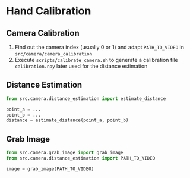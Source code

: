 # Hand Calibration

## Camera Calibration 
1. Find out the camera index (usually 0 or 1) and adapt `PATH_TO_VIDEO` in `src/camera/camera_calibration`
2. Execute `scripts/calibrate_camera.sh` to generate a calibration file `calibration.npy` later used for the distance estimation

## Distance Estimation

``` python
from src.camera.distance_estimation import estimate_distance 

point_a = ...
point_b = ...
distance = estimate_distance(point_a, point_b)
```

## Grab Image
``` python
from src.camera.grab_image import grab_image 
from src.camera.distance_estimation import PATH_TO_VIDEO 

image = grab_image(PATH_TO_VIDEO)
```